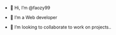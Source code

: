 - 👋 Hi, I’m @faozy99

- 🌱 I’m a Web developer
- 💞️ I’m looking to collaborate to work on projects..

<!---
faozy99/faozy99 is a ✨ special ✨ repository because its `README.md` (this file) appears on your GitHub profile.
You can click the Preview link to take a look at your changes.
--->
